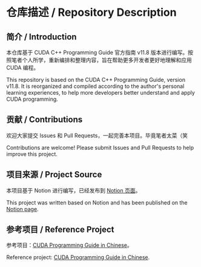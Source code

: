 # 仓库描述 / Repository Description

## 简介 / Introduction

本仓库基于 CUDA C++ Programming Guide 官方指南 v11.8 版本进行编写。按照笔者个人所学，重新编排和整理内容，旨在帮助更多开发者更好地理解和应用 CUDA 编程。

This repository is based on the CUDA C++ Programming Guide, version v11.8. It is reorganized and compiled according to the author's personal learning experiences, to help more developers better understand and apply CUDA programming.

## 贡献 / Contributions

欢迎大家提交 Issues 和 Pull Requests，一起完善本项目。毕竟笔者太菜（笑

Contributions are welcome! Please submit Issues and Pull Requests to help improve this project.

## 项目来源 / Project Source

本项目基于 Notion 进行编写，已经发布到 [Notion 页面](https://751kkk.notion.site/CUDA-f85cae70ec504520aeb162bc10134a16?pvs=74)。

This project was written based on Notion and has been published on the [Notion page](https://751kkk.notion.site/CUDA-f85cae70ec504520aeb162bc10134a16?pvs=74).

## 参考项目 / Reference Project

参考项目：[CUDA Programming Guide in Chinese](https://github.com/HeKun-NVIDIA/CUDA-Programming-Guide-in-Chinese)。

Reference project: [CUDA Programming Guide in Chinese](https://github.com/HeKun-NVIDIA/CUDA-Programming-Guide-in-Chinese).
